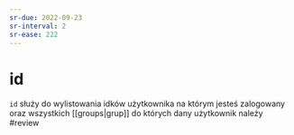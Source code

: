```yaml
---
sr-due: 2022-09-23
sr-interval: 2
sr-ease: 222
---
```


# id
`id` służy do wylistowania idków użytkownika na którym jesteś zalogowany oraz wszystkich [[groups|grup]] do których dany użytkownik należy
#review